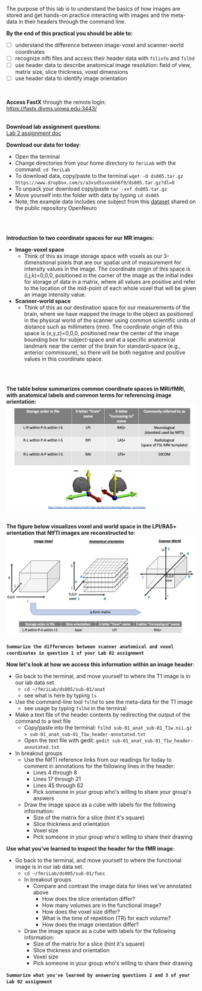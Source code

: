 The purpose of this lab is to understand the basics of how images are stored and get hands-on practice interacting with images and the meta-data in their headers through the command line. 

**By the end of this practical you should be able to:** <br/>
* [ ] understand the difference between image-voxel and scanner-world coordinates  <br/>
* [ ] recognize nifti files and access their header data with `fslinfo` and `fslhd` <br/>
* [ ] use header data to describe anatomical image resolution: field of view, matrix size, slice thickness, voxel dimensions <br/>
* [ ] use header data to identify image orientation  <br/>
<br/>


**Access FastX** through the remote login: <br>
https://fastx.divms.uiowa.edu:3443/  <br/>
<br/>

**Download lab assignment questions**: <br/>
[Lab 2 assignment doc](https://www.dropbox.com/s/6mmzh8dev3dnesy/Lab-02_questions.docx?dl=0)
<br/>

**Download our data for today**: <br/>
*  Open the terminal
*  Change directories from your home directory to `fmriLab` with the command: `cd fmriLab`
*  To download data, copy/paste to the terminal `wget -O ds005.tar.gz https://www.dropbox.com/s/a3xsd5svookh6f9/ds005.tar.gz?dl=0`
*  To unpack your download copy/paste `tar -xvf ds005.tar.gz`
*  Move yourself into the folder with data by typing `cd ds005`
*  Note, the example data includes one subject from this [dataset](https://openneuro.org/datasets/ds000005/versions/00001) shared on the public repository OpenNeuro
<br/>


<br/>

**Introduction to two coordinate spaces for our MR images:** <br/>
* **Image-voxel space**
  * Think of this as image storage space with voxels as our 3-dimenstional pixels that are our spatial unit of measurement for intensity values in the image. The coordinate origin of this space is (i,j,k)=0,0,0, positioned in the corner of the image as the initial index for storage of data in a matrix, where all values are positive and refer to the location of the mid-point of each whole voxel that will be given an image intensity value.
* **Scanner-world space**
  * Think of this as our destination space for our measurements of the brain, where we have mapped the image to the object as positioned in the physical world of the scanner using common scientific units of distance such as millimeters (mm). The coordinate origin of this space is (x,y,z)=0,0,0, positioned near the center of the image bounding box for subject-space and at a specific anatomical landmark near the center of the brain for standard-space (e.g., anterior commissure), so there will be both negative and positive values in this coordinate space.
<br/>
<br/>

**The table below summarizes common coordinate spaces in MRI/fMRI, with anatomical labels and common terms for referencing image orientation:**
    ![image-coordinate-spaces](images/images-and-metadata_coordinate-spaces-table.png)
<br/>
<br/>

**The figure below visualizes voxel and world space in the LPI/RAS+ orientation that NIfTI images are reconstructed to:** <br/>
    ![image-coordinate-spaces](images/images-and-metadata_coordinate-spaces.png)
<br/>

**`Summarize the differences between scanner anatomical and voxel coordinates in question 1 of your Lab 02 assignment`**
<br/>

**Now let's look at how we access this information within an image header**: <br/>
* Go back to the terminal, and move yourself to where the T1 image is in our lab data set. 
  * `cd ~/fmriLab/ds005/sub-01/anat`
  * see what is here by typing `ls`
* Use the command-line tool `fslhd` to see the meta-data for the T1 image
  * see usage by typing `fslhd` in the terminal
* Make a text file of the header contents by redirecting the output of the command to a text file
  * Copy/paste into the terminal: `fslhd sub-01_anat_sub-01_T1w.nii.gz > sub-01_anat_sub-01_T1w_header-annotated.txt`
  * Open the text file with gedit: `gedit sub-01_anat_sub-01_T1w_header-annotated.txt`
* In breakout groups
  * Use the NIfTI reference links from our readings for today to comment in annotations for the following lines in the header:
    * Lines 4 through 8
    * Lines 17 through 21
    * Lines 45 through 62
    * Pick someone in your group who's willing to share your group's answers 
  * Draw the image space as a cube with labels for the following information:
    * Size of the matrix for a slice (hint it's square)
    * Slice thickness and orientation
    * Voxel size
    * Pick someone in your group who's willing to share their drawing


**Use what you've learned to inspect the header for the fMR image**: <br/>
* Go back to the terminal, and move yourself to where the functional image is in our lab data set. 
  * `cd ~/fmriLab/ds005/sub-01/func`
  * In breakout groups
    * Compare and contrast the image data for lines we've annotated above
      * How does the slice orientation differ?
      * How many volumes are in the functional image?
      * How does the voxel size differ?
      * What is the time of repetition (TR) for each volume?
      * How does the image orientation differ?
  * Draw the image space as a cube with labels for the following information:
      * Size of the matrix for a slice (hint it's square)
      * Slice thickness and orientation
      * Voxel size
      * Pick someone in your group who's willing to share their drawing


**`Summarize what you've learned by answering questions 2 and 3 of your Lab 02 assignment`**
<br/>
